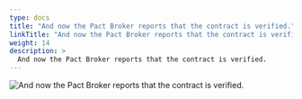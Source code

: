 ```yaml
---
type: docs
title: "And now the Pact Broker reports that the contract is verified."
linkTitle: "And now the Pact Broker reports that the contract is verified."
weight: 14
description: >
  And now the Pact Broker reports that the contract is verified.
---
```


![And now the Pact Broker reports that the contract is verified.](/images/bootcamp-slides/pact-dapr-demo/Slide14.PNG)
